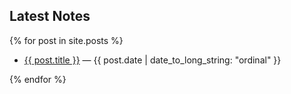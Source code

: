 <h2>Latest Notes</h2>

{% for post in site.posts %}
<ul>
  <li>
    <a href="{{ post.url | relative_url }}">{{ post.title }}</a> &mdash; <time datetime="{{ post.date | date: "%Y-%m-%d" }}">{{ post.date | date_to_long_string: "ordinal" }}</time>
  </li>
</ul>
{% endfor %}
